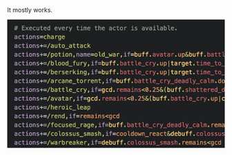 It mostly works.

![SimulationCraft](https://raw.githubusercontent.com/cgdangelo/language-simc/master/_images/dark.png "language-simc on Base16 Tomorrow Dark.")
